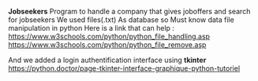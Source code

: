 **Jobseekers**
Program to handle a company that gives joboffers and  search for jobseekers We used files(.txt) As database   so Must know data file manipulation in python 
Here is a link that can help :
https://www.w3schools.com/python/python_file_handling.asp
https://www.w3schools.com/python/python_file_remove.asp

And we added a login authentification interface using **tkinter**
https://python.doctor/page-tkinter-interface-graphique-python-tutoriel


